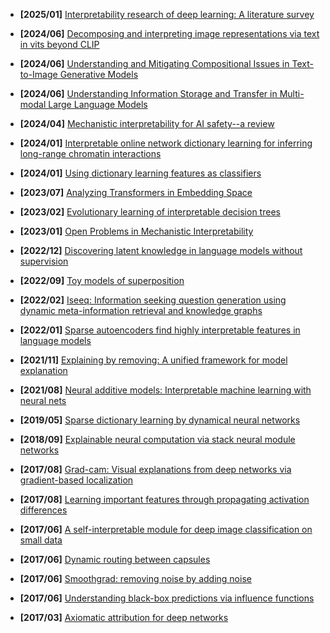 - **[2025/01]** [Interpretability research of deep learning: A literature survey](https://www.sciencedirect.com/science/article/abs/pii/S1566253524004998)

- **[2024/06]** [Decomposing and interpreting image representations via text in vits beyond CLIP](https://arxiv.org/abs/2406.01583)
- **[2024/06]** [Understanding and Mitigating Compositional Issues in Text-to-Image Generative Models](https://arxiv.org/abs/2406.07844)
- **[2024/06]** [Understanding Information Storage and Transfer in Multi-modal Large Language Models](https://arxiv.org/abs/2406.04236)
- **[2024/04]** [Mechanistic interpretability for AI safety--a review](https://arxiv.org/abs/2404.14082)
- **[2024/01]** [Interpretable online network dictionary learning for inferring long-range chromatin interactions](https://journals.plos.org/ploscompbiol/article?id=10.1371/journal.pcbi.1012095)
- **[2024/01]** [Using dictionary learning features as classifiers](https://transformer-circuits.pub/2024/features-as-classifiers/index.html)

- **[2023/07]** [Analyzing Transformers in Embedding Space](https://aclanthology.org/2023.acl-long.854/)
- **[2023/02]** [Evolutionary learning of interpretable decision trees](https://arxiv.org/abs/2012.07723)
- **[2023/01]** [Open Problems in Mechanistic Interpretability](https://arxiv.org/abs/2501.16496)

- **[2022/12]** [Discovering latent knowledge in language models without supervision](https://arxiv.org/abs/2212.03827)
- **[2022/09]** [Toy models of superposition](https://arxiv.org/abs/2209.10652)
- **[2022/02]** [Iseeq: Information seeking question generation using dynamic meta-information retrieval and knowledge graphs](https://ojs.aaai.org/index.php/AAAI/article/view/21319)
- **[2022/01]** [Sparse autoencoders find highly interpretable features in language models](https://arxiv.org/abs/2309.08600)

- **[2021/11]** [Explaining by removing: A unified framework for model explanation](https://arxiv.org/abs/2011.14878)
- **[2021/08]** [Neural additive models: Interpretable machine learning with neural nets](https://arxiv.org/abs/2004.13912)

- **[2019/05]** [Sparse dictionary learning by dynamical neural networks](https://arxiv.org/abs/1805.08952)

- **[2018/09]** [Explainable neural computation via stack neural module networks](https://openaccess.thecvf.com/content_ECCV_2018/html/Ronghang_Hu_Explainable_Neural_Computation_ECCV_2018_paper.html)

- **[2017/08]** [Grad-cam: Visual explanations from deep networks via gradient-based localization](https://openaccess.thecvf.com/content_iccv_2017/html/Selvaraju_Grad-CAM_Visual_Explanations_ICCV_2017_paper.html)
- **[2017/08]** [Learning important features through propagating activation differences](https://proceedings.mlr.press/v70/shrikumar17a.html)
- **[2017/06]** [A self-interpretable module for deep image classification on small data](https://link.springer.com/article/10.1007/s10489-022-03886-6)
- **[2017/06]** [Dynamic routing between capsules](https://arxiv.org/abs/1710.09829)
- **[2017/06]** [Smoothgrad: removing noise by adding noise](https://arxiv.org/abs/1706.03825)
- **[2017/06]** [Understanding black-box predictions via influence functions](https://proceedings.mlr.press/v70/koh17a.html)
- **[2017/03]** [Axiomatic attribution for deep networks](https://proceedings.mlr.press/v70/sundararajan17a.html)